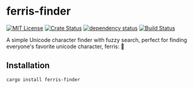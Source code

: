 # ferris-finder

[![MIT License](https://img.shields.io/badge/License-MIT-green.svg)](https://choosealicense.com/licenses/mit/)
[![Crate Status](https://img.shields.io/crates/v/ferris-finder.svg)](https://crates.io/crates/ferris-finder)
[![dependency status](https://deps.rs/repo/github/Ex-32/ferris-finder/status.svg)](https://deps.rs/repo/github/Ex-32/ferris-finder)
[![Build Status](https://github.com/Ex-32/ferris-finder/workflows/CI/badge.svg)](https://github.com/Ex-32/ferris-finder/actions?workflow=CI)

A simple Unicode character finder with fuzzy search, perfect for finding everyone's favorite unicode character, ferris: 🦀

## Installation

```bash
cargo install ferris-finder
```
